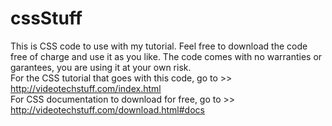 # cssStuff
This is CSS code to use with my tutorial. 
Feel free to download the code free of charge and use it as you like. 
The code comes with no warranties or garantees, you are using it at your own risk.   
For the CSS tutorial that goes with this code, go to >> http://videotechstuff.com/index.html  
For CSS documentation to download for free, go to >> http://videotechstuff.com/download.html#docs
